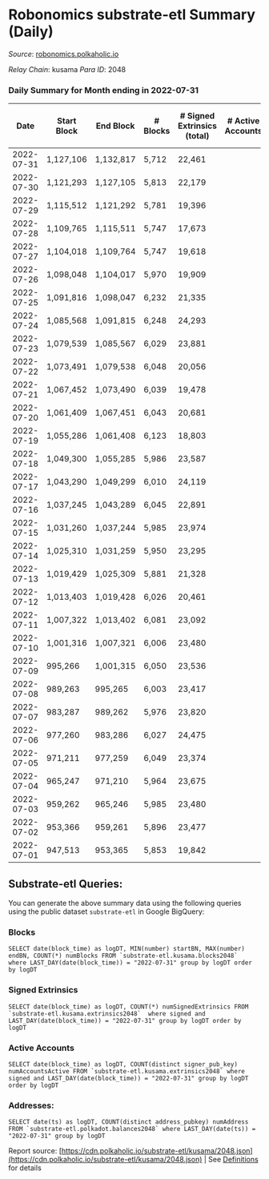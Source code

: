 # Robonomics substrate-etl Summary (Daily)

_Source_: [robonomics.polkaholic.io](https://robonomics.polkaholic.io)

*Relay Chain*: kusama
*Para ID*: 2048



### Daily Summary for Month ending in 2022-07-31


| Date | Start Block | End Block | # Blocks | # Signed Extrinsics (total) | # Active Accounts | # Passive | # New | # Addresses with Balances | # Events | # Transfers | # XCM Transfers In | # XCM Transfers Out |
| ---- | ----------- | --------- | -------- | --------------------------- | ----------------- | --------- | ----- | ------------------------- | -------- | ----------- | ------------------ | ------------------- |
| 2022-07-31 | 1,127,106 | 1,132,817 | 5,712  | 22,461 |  |  |  | 2,664 | 71,867 | 5 ($13.40) |   |   |
| 2022-07-30 | 1,121,293 | 1,127,105 | 5,813  | 22,179 |  |  |  | 2,664 | 72,154 | 3 ($3.57) |   |   |
| 2022-07-29 | 1,115,512 | 1,121,292 | 5,781  | 19,396 |  |  |  | 2,663 | 66,560 | 10 ($48,605.28) |   |   |
| 2022-07-28 | 1,109,765 | 1,115,511 | 5,747  | 17,673 |  |  |  | 2,661 | 63,405 | 3 ($950.71) |   |   |
| 2022-07-27 | 1,104,018 | 1,109,764 | 5,747  | 19,618 |  |  |  | 2,659 | 68,542 | 3 ($255.05) |   |   |
| 2022-07-26 | 1,098,048 | 1,104,017 | 5,970  | 19,909 |  |  |  | 2,659 | 68,524 | 4 ($1,131.28) |   |   |
| 2022-07-25 | 1,091,816 | 1,098,047 | 6,232  | 21,335 |  |  |  | 2,658 | 83,456 | 32 ($2,836.82) |   |   |
| 2022-07-24 | 1,085,568 | 1,091,815 | 6,248  | 24,293 |  |  |  | 2,649 | 92,596 | 9 ($158.69) |   |   |
| 2022-07-23 | 1,079,539 | 1,085,567 | 6,029  | 23,881 |  |  |  | 2,649 | 102,914 | 7 ($241.64) |   |   |
| 2022-07-22 | 1,073,491 | 1,079,538 | 6,048  | 20,056 |  |  |  | 2,648 | 91,518 | 7 ($10,609.76) |   |   |
| 2022-07-21 | 1,067,452 | 1,073,490 | 6,039  | 19,478 |  |  |  | 2,646 | 89,647 | 8 ($43.85) |   |   |
| 2022-07-20 | 1,061,409 | 1,067,451 | 6,043  | 20,681 |  |  |  | 2,646 | 93,354 | 7 ($10,418.68) |   |   |
| 2022-07-19 | 1,055,286 | 1,061,408 | 6,123  | 18,803 |  |  |  | 2,645 | 87,996 | 3 ($145.47) |   |   |
| 2022-07-18 | 1,049,300 | 1,055,285 | 5,986  | 23,587 |  |  |  | 2,644 | 101,864 | 5 ($2,840.37) |   |   |
| 2022-07-17 | 1,043,290 | 1,049,299 | 6,010  | 24,119 |  |  |  | 2,644 | 103,471 | 12 ($21,284.29) |   |   |
| 2022-07-16 | 1,037,245 | 1,043,289 | 6,045  | 22,891 |  |  |  | 2,643 | 99,688 | 6 ($15.11) |   |   |
| 2022-07-15 | 1,031,260 | 1,037,244 | 5,985  | 23,974 |  |  |  | 2,641 | 102,794 | 3 ($1,321.41) |   |   |
| 2022-07-14 | 1,025,310 | 1,031,259 | 5,950  | 23,295 |  |  |  | 2,637 | 100,732 | 9 ($546.84) |   |   |
| 2022-07-13 | 1,019,429 | 1,025,309 | 5,881  | 21,328 |  |  |  | 2,634 | 94,426 |   |   |   |
| 2022-07-12 | 1,013,403 | 1,019,428 | 6,026  | 20,461 |  |  |  | 2,634 | 92,537 | 6  |   |   |
| 2022-07-11 | 1,007,322 | 1,013,402 | 6,081  | 23,092 |  |  |  | 2,634 | 100,849 | 39 ($1,364.64) |   |   |
| 2022-07-10 | 1,001,316 | 1,007,321 | 6,006  | 23,480 |  |  |  | 2,622 | 101,537 | 5 ($9,440.98) |   |   |
| 2022-07-09 | 995,266 | 1,001,315 | 6,050  | 23,536 |  |  |  | 2,622 | 102,015 | 7  |   |   |
| 2022-07-08 | 989,263 | 995,265 | 6,003  | 23,417 |  |  |  | 2,620 | 101,535 | 4 ($68.79) |   |   |
| 2022-07-07 | 983,287 | 989,262 | 5,976  | 23,820 |  |  |  | 2,620 | 102,459 | 12 ($19,411.58) |   |   |
| 2022-07-06 | 977,260 | 983,286 | 6,027  | 24,475 |  |  |  | 2,619 | 104,656 | 6  |   |   |
| 2022-07-05 | 971,211 | 977,259 | 6,049  | 23,374 |  |  |  | 2,618 | 101,455 | 3 ($11,331.64) |   |   |
| 2022-07-04 | 965,247 | 971,210 | 5,964  | 23,675 |  |  |  | 2,617 | 102,014 | 11 ($1,932.89) |   |   |
| 2022-07-03 | 959,262 | 965,246 | 5,985  | 23,480 |  |  |  | 2,615 | 101,434 | 5 ($31,310.29) |   |   |
| 2022-07-02 | 953,366 | 959,261 | 5,896  | 23,477 |  |  |  | 2,615 | 100,973 | 3 ($2.32) |   |   |
| 2022-07-01 | 947,513 | 953,365 | 5,853  | 19,842 |  |  |  | 2,615 | 89,935 | 3 ($2.36) |   |   |

## Substrate-etl Queries:
You can generate the above summary data using the following queries using the public dataset `substrate-etl` in Google BigQuery:


### Blocks
```
SELECT date(block_time) as logDT, MIN(number) startBN, MAX(number) endBN, COUNT(*) numBlocks FROM `substrate-etl.kusama.blocks2048`  where LAST_DAY(date(block_time)) = "2022-07-31" group by logDT order by logDT
```


### Signed Extrinsics
```
SELECT date(block_time) as logDT, COUNT(*) numSignedExtrinsics FROM `substrate-etl.kusama.extrinsics2048`  where signed and LAST_DAY(date(block_time)) = "2022-07-31" group by logDT order by logDT
```


### Active Accounts
```
SELECT date(block_time) as logDT, COUNT(distinct signer_pub_key) numAccountsActive FROM `substrate-etl.kusama.extrinsics2048` where signed and LAST_DAY(date(block_time)) = "2022-07-31" group by logDT order by logDT
```


### Addresses:
```
SELECT date(ts) as logDT, COUNT(distinct address_pubkey) numAddress FROM `substrate-etl.polkadot.balances2048` where LAST_DAY(date(ts)) = "2022-07-31" group by logDT
```



Report source: [https://cdn.polkaholic.io/substrate-etl/kusama/2048.json](https://cdn.polkaholic.io/substrate-etl/kusama/2048.json) | See [Definitions](/DEFINITIONS.md) for details
